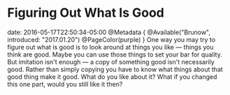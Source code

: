 # Figuring Out What Is Good
date: 2016-05-17T22:50:34-05:00
@Metadata {
  @Available("Brunow", introduced: "2017.01.20")
  @PageColor(purple)
}
One way you may try to figure out what is good is to look around at things you like &mdash; things you think are good. Maybe you can use those things to set your bar for quality. But imitation isn't enough &mdash; a copy of something good isn't necessarily good. Rather than simply copying you have to know what things about that good thing make it good. What do you like about it? What if you changed this one part, would you still like it then?
